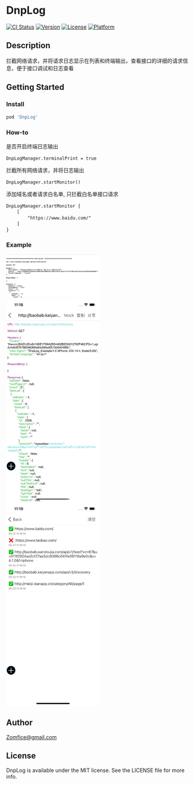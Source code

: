 # DnpLog

[![CI Status](https://img.shields.io/travis/Zomfice/DnpLog.svg?style=flat)](https://travis-ci.org/Zomfice/DnpLog)
[![Version](https://img.shields.io/cocoapods/v/DnpLog.svg?style=flat)](https://cocoapods.org/pods/DnpLog)
[![License](https://img.shields.io/cocoapods/l/DnpLog.svg?style=flat)](https://cocoapods.org/pods/DnpLog)
[![Platform](https://img.shields.io/cocoapods/p/DnpLog.svg?style=flat)](https://cocoapods.org/pods/DnpLog)

## Description

拦截网络请求，并将请求日志显示在列表和终端输出，查看接口的详细的请求信息，便于接口调试和日志查看

## Getting Started

### Install

```ruby
pod 'DnpLog'
```
### How-to

是否开启终端日志输出

```
DnpLogManager.terminalPrint = true
```

拦截所有网络请求，并将日志输出

```
DnpLogManager.startMonitor()
```

添加域名或者请求白名单, 只拦截白名单接口请求

```
DnpLogManager.startMonitor {
    [
        "https://www.baidu.com/"
    ]
}
```

### Example 

<img src="https://github.com/Zomfice/DnpLog/blob/master/Resource/20210522-111820%402x.png" width="50%" height="50%">

<img src="https://github.com/Zomfice/DnpLog/blob/master/Resource/Simulator%20Screen%20Shot1.png" width="50%" height="50%">

<img src="https://github.com/Zomfice/DnpLog/blob/master/Resource/Simulator%20Screen%20Shot2.png" width="50%" height="50%">

## Author

Zomfice@gmail.com

## License

DnpLog is available under the MIT license. See the LICENSE file for more info.
